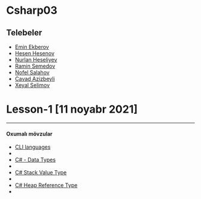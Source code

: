 # Csharp03
## Telebeler
- [Emin Ekberov]()
- [Hesen Hesenov]()
- [Nurlan Heseliyev]()
- [Ramin Semedov]()
- [Nofel Salahov]()
- [Cavad Azizbeyli]()
- [Xeyal Selimov]()

 
<h1> Lesson-1 [11 noyabr 2021] </h1>
<hr>
<h4>Oxumalı mövzular</h4>
<ul>
 
 <li> <a href="https://en.wikipedia.org/wiki/List_of_CLI_languages"> CLI languages</a> <li/>
  <li> <a href="https://www.tutorialspoint.com/csharp/csharp_data_types.htm"> C# - Data Types</a> <li/>
  <li> <a href="https://www.youtube.com/watch?v=Dcdd6SfUUKA"> C# Stack Value Type</a> <li/>
  <li> <a href="https://www.youtube.com/watch?v=BovQ9a3TpuI"> C# Heap Reference Type</a> <li/>
 </ul>
 
